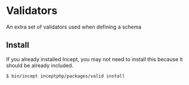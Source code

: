 # Validators

An extra set of validators used when defining a schema

## Install

If you already installed Incept, you may not need to install this because it
should be already included.

```bash
$ bin/incept inceptphp/packages/valid install
```

